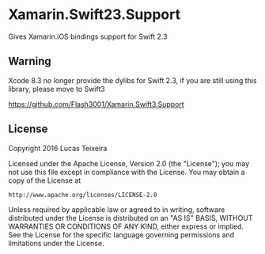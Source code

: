 # Xamarin.Swift23.Support
Gives Xamarin.iOS bindings support for Swift 2.3

<h2>Warning</h2>
Xcode 8.3 no longer provide the dylibs for Swift 2.3, if you are still using this library, please move to Swift3

https://github.com/Flash3001/Xamarin.Swift3.Support 

<h2>License</h2>
Copyright 2016 Lucas Teixeira

Licensed under the Apache License, Version 2.0 (the "License");
you may not use this file except in compliance with the License.
You may obtain a copy of the License at

    http://www.apache.org/licenses/LICENSE-2.0

Unless required by applicable law or agreed to in writing, software
distributed under the License is distributed on an "AS IS" BASIS,
WITHOUT WARRANTIES OR CONDITIONS OF ANY KIND, either express or implied.
See the License for the specific language governing permissions and
limitations under the License.
